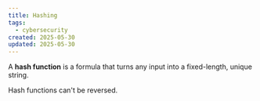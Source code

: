 ```yaml
---
title: Hashing
tags:
  - cybersecurity
created: 2025-05-30
updated: 2025-05-30
---
```


A **hash function** is a formula that turns any input into a fixed-length, unique string.

Hash functions can't be reversed.
